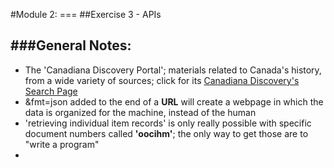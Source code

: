 #Module 2: ===
##Exercise 3 - APIs

###General Notes:
--------------
* The 'Canadiana Discovery Portal'; materials related to Canada's history, from a wide variety of sources; click for its [Canadiana Discovery's Search Page](http://search.canadiana.ca/)
* &fmt=json added to the end of a **URL** will create a webpage in which the data is organized for the machine, instead of the human
* 'retrieving individual item records' is only really possible with specific document numbers called **'oocihm'**; the only way to get those are to "write a program"
*

